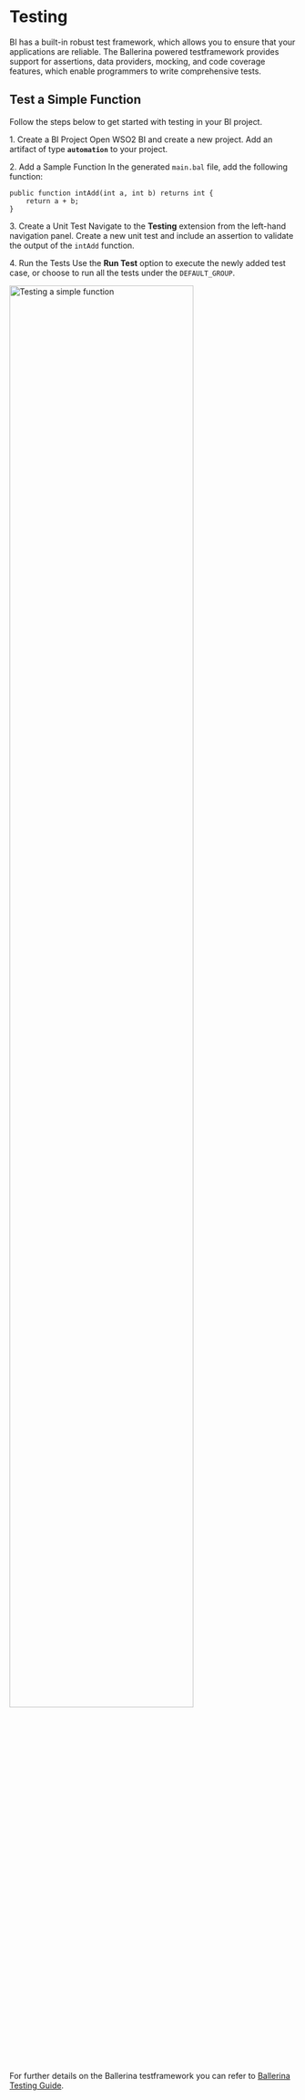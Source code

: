 # Testing

BI has a built-in robust test framework, which allows you to ensure that your applications are reliable. The Ballerina powered testframework provides support for assertions, data providers, mocking, and code coverage features, which enable programmers to write comprehensive tests.

## Test a Simple Function

Follow the steps below to get started with testing in your BI project.

1\. Create a BI Project
   Open WSO2 BI and create a new project.
   Add an artifact of type **`automation`** to your project.

2\. Add a Sample Function
   In the generated `main.bal` file, add the following function:

   ```ballerina
   public function intAdd(int a, int b) returns int {
       return a + b;
   }
   ```

3\. Create a Unit Test
   Navigate to the **Testing** extension from the left-hand navigation panel.
   Create a new unit test and include an assertion to validate the output of the `intAdd` function.

4\. Run the Tests
   Use the **Run Test** option to execute the newly added test case, or choose to run all the tests under the `DEFAULT_GROUP`.


<a href="{{base_path}}/assets/img/developer-guides/testing/testing-a-function.gif"><img src="{{base_path}}/assets/img/developer-guides/testing/testing-a-function.gif" alt="Testing a simple function" width="80%"></a>


For further details on the Ballerina testframework you can refer to [Ballerina Testing Guide](https://ballerina.io/learn/test-ballerina-code/test-a-simple-function/).
